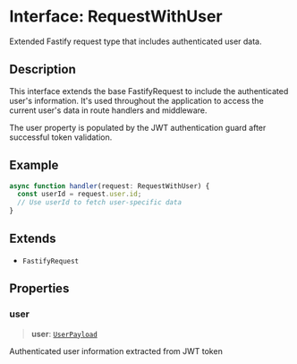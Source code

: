 # Interface: RequestWithUser

Extended Fastify request type that includes authenticated user data.

## Description

This interface extends the base FastifyRequest to include the authenticated
user's information. It's used throughout the application to access the
current user's data in route handlers and middleware.

The user property is populated by the JWT authentication guard after
successful token validation.

## Example

```ts
async function handler(request: RequestWithUser) {
  const userId = request.user.id;
  // Use userId to fetch user-specific data
}
```

## Extends

- `FastifyRequest`

## Properties

### user

> **user**: [`UserPayload`](../type-aliases/UserPayload.md)

Authenticated user information extracted from JWT token
